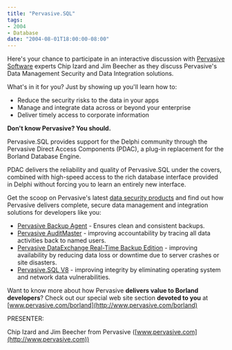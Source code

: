 ```yaml
---
title: "Pervasive.SQL"
tags:
- 2004
- Database
date: "2004-08-01T18:00:00-08:00"
---
```


Here's your chance to participate in an interactive discussion with [Pervasive Software](http://www.pervasive.com) experts Chip Izard and Jim Beecher as they discuss Pervasive's Data Management Security and Data Integration solutions.

What's in it for you?  Just by showing up you'll learn how to:

- Reduce the security risks to the data in your apps
- Manage and integrate data across or beyond your enterprise
- Deliver timely access to corporate information

**Don't know Pervasive?  You should.**

Pervasive.SQL provides support for the Delphi community through the Pervasive Direct Access Components (PDAC), a plug-in replacement for the Borland Database Engine.  

PDAC delivers the reliability and quality of Pervasive.SQL under the covers, combined with high-speed access to the rich database interface provided in Delphi without forcing you to learn an entirely new interface.

Get the scoop on Pervasive's latest [data security products](http://www.pervasive.com/security) and find out how Pervasive delivers complete, secure data management and integration solutions for developers like you:

- [Pervasive Backup Agent](http://www.pervasive.com/backupagent) - Ensures clean and consistent backups.
- [Pervasive AuditMaster](http://www.pervasive.com/auditmaster/) - improving accountability by tracing all data activities back to named users.
- [Pervasive DataExchange Real-Time Backup Edition](http://www.pervasive.com/dataexchange) - improving availability by reducing data loss or downtime due to server crashes or site disasters.
- [Pervasive.SQL V8](http://www.pervasive.com/psql/index.asp)  - improving integrity by eliminating operating system and network data vulnerabilities.

Want to know more about how Pervasive **delivers value to Borland developers**?  Check out our special web site section **devoted to you** at [www.pervasive.com/borland](http://www.pervasive.com/borland)

PRESENTER:

Chip Izard and Jim Beecher from Pervasive ([www.pervasive.com](http://www.pervasive.com))
